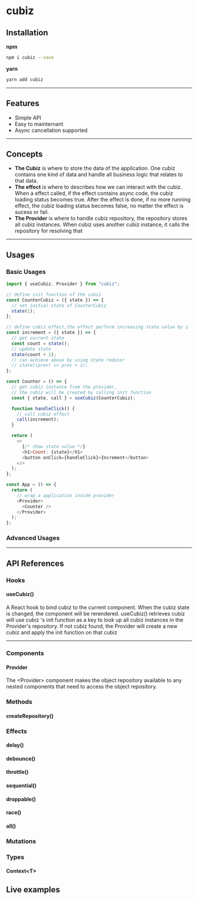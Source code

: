 # cubiz

## Installation

**npm**

```bash
npm i cubiz --save
```

**yarn**

```bash
yarn add cubiz
```

---

## Features

- Simple API
- Easy to mainternant
- Async cancellation supported

---

## Concepts

- **The Cubiz** is where to store the data of the application. One cubiz contains one kind of data and handle all business logic that relates to that data.
- **The effect** is where to describes how we can interact with the cubiz. When a effect called, if the effect contains async code, the cubiz loading status becomes true. After the effect is done, if no more running effect, the cubiz loading status becomes false, no matter the effect is sucess or fail.
- **The Provider** is where to handle cubiz repository, the repository stores all cubiz instances. When cubiz uses another cubiz instance, it calls the repository for resolving that

---

## Usages

### Basic Usages

```js
import { useCubiz, Provider } from "cubiz";

// define init function of the cubiz
const CounterCubiz = ({ state }) => {
  // set initial state of CounterCubiz
  state(1);
};

// define cubiz effect,the effect perform increasing state value by 1
const increment = ({ state }) => {
  // get current state
  const count = state();
  // update state
  state(count + 1);
  // can achieve above by using state reducer
  // state((prev) => prev + 1);
};

const Counter = () => {
  // get cubiz instance from the provider,
  // the cubiz will be created by calling init function
  const { state, call } = useCubiz(CounterCubiz);

  function handleClick() {
    // call cubiz effect
    call(increment);
  }

  return (
    <>
      {/* show state value */}
      <h1>Count: {state}</h1>
      <button onClick={handleClick}>Increment</button>
    </>
  );
};

const App = () => {
  return (
    // wrap a application inside provider
    <Provider>
      <Counter />
    </Provider>
  );
};
```

### Advanced Usages

---

## API References

### Hooks

#### useCubiz()

A React hook to bind cubiz to the current component. When the cubiz state is changed, the component will be rerendered.
useCubiz() retrieves cubiz will use cubiz 's init function as a key to look up all cubiz instances in the Provider's repository.
If not cubiz found, the Provider will create a new cubiz and apply the init function on that cubiz

---

### Components

#### Provider

The \<Provider> component makes the object repository available to any nested components that need to access the object repository.

### Methods

#### createRepository()

### Effects

#### delay()

#### debounce()

#### throttle()

#### sequential()

#### droppable()

#### race()

#### all()

### Mutations

### Types

#### Context\<T>

## Live examples
